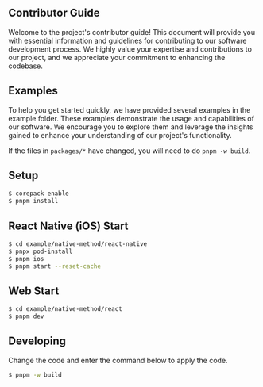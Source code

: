 ## Contributor Guide

Welcome to the project's contributor guide! This document will provide you with essential information and guidelines for contributing to our software development process. We highly value your expertise and contributions to our project, and we appreciate your commitment to enhancing the codebase.

## Examples

To help you get started quickly, we have provided several examples in the example folder. These examples demonstrate the usage and capabilities of our software. We encourage you to explore them and leverage the insights gained to enhance your understanding of our project's functionality.

If the files in `packages/*` have changed, you will need to do `pnpm -w build`.

## Setup

```sh
$ corepack enable
$ pnpm install
```

## React Native (iOS) Start

```sh
$ cd example/native-method/react-native
$ pnpx pod-install
$ pnpm ios
$ pnpm start --reset-cache
```

## Web Start

```sh
$ cd example/native-method/react
$ pnpm dev
```

## Developing
Change the code and enter the command below to apply the code.

```sh
$ pnpm -w build
```